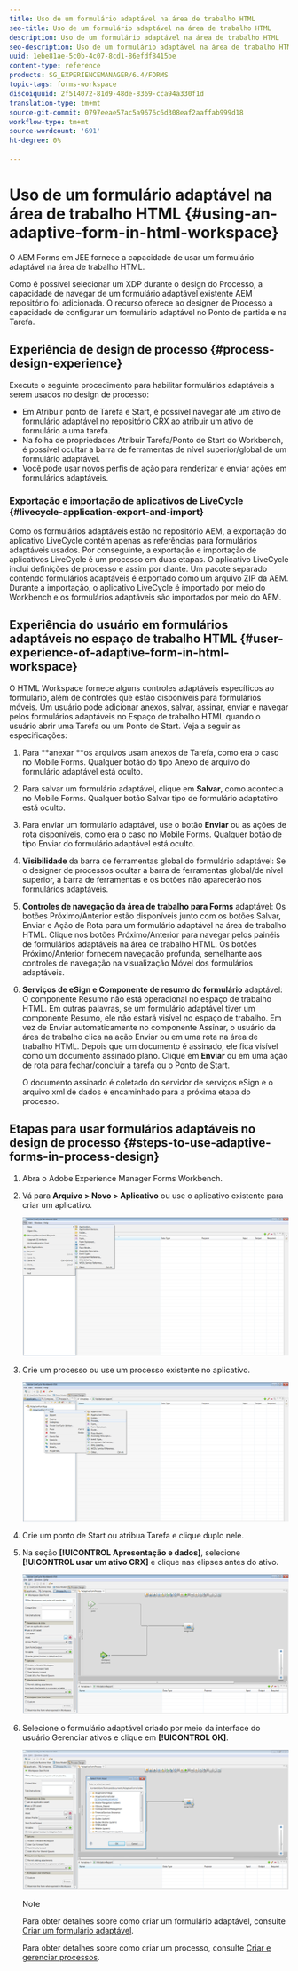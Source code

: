 ```yaml
---
title: Uso de um formulário adaptável na área de trabalho HTML
seo-title: Uso de um formulário adaptável na área de trabalho HTML
description: Uso de um formulário adaptável na área de trabalho HTML
seo-description: Uso de um formulário adaptável na área de trabalho HTML
uuid: 1ebe81ae-5c0b-4c07-8cd1-86efdf8415be
content-type: reference
products: SG_EXPERIENCEMANAGER/6.4/FORMS
topic-tags: forms-workspace
discoiquuid: 2f514072-81d9-48de-8369-cca94a330f1d
translation-type: tm+mt
source-git-commit: 0797eeae57ac5a9676c6d308eaf2aaffab999d18
workflow-type: tm+mt
source-wordcount: '691'
ht-degree: 0%

---
```



# Uso de um formulário adaptável na área de trabalho HTML {#using-an-adaptive-form-in-html-workspace}

O AEM Forms em JEE fornece a capacidade de usar um formulário adaptável na área de trabalho HTML.

Como é possível selecionar um XDP durante o design do Processo, a capacidade de navegar de um formulário adaptável existente AEM repositório foi adicionada. O recurso oferece ao designer de Processo a capacidade de configurar um formulário adaptável no Ponto de partida e na Tarefa.

## Experiência de design de processo {#process-design-experience}

Execute o seguinte procedimento para habilitar formulários adaptáveis a serem usados no design de processo:

* Em Atribuir ponto de Tarefa e Start, é possível navegar até um ativo de formulário adaptável no repositório CRX ao atribuir um ativo de formulário a uma tarefa.
* Na folha de propriedades Atribuir Tarefa/Ponto de Start do Workbench, é possível ocultar a barra de ferramentas de nível superior/global de um formulário adaptável.
* Você pode usar novos perfis de ação para renderizar e enviar ações em formulários adaptáveis.

### Exportação e importação de aplicativos de LiveCycle {#livecycle-application-export-and-import}

Como os formulários adaptáveis estão no repositório AEM, a exportação do aplicativo LiveCycle contém apenas as referências para formulários adaptáveis usados. Por conseguinte, a exportação e importação de aplicativos LiveCycle é um processo em duas etapas. O aplicativo LiveCycle inclui definições de processo e assim por diante. Um pacote separado contendo formulários adaptáveis é exportado como um arquivo ZIP da AEM. Durante a importação, o aplicativo LiveCycle é importado por meio do Workbench e os formulários adaptáveis são importados por meio do AEM.

## Experiência do usuário em formulários adaptáveis no espaço de trabalho HTML {#user-experience-of-adaptive-form-in-html-workspace}

O HTML Workspace fornece alguns controles adaptáveis específicos ao formulário, além de controles que estão disponíveis para formulários móveis. Um usuário pode adicionar anexos, salvar, assinar, enviar e navegar pelos formulários adaptáveis no Espaço de trabalho HTML quando o usuário abrir uma Tarefa ou um Ponto de Start. Veja a seguir as especificações:

1. Para **anexar **os arquivos usam anexos de Tarefa, como era o caso no Mobile Forms. Qualquer botão do tipo Anexo de arquivo do formulário adaptável está oculto.

1. Para salvar um formulário adaptável, clique em **Salvar**, como acontecia no Mobile Forms. Qualquer botão Salvar tipo de formulário adaptativo está oculto.

1. Para enviar um formulário adaptável, use o botão **Enviar** ou as ações de rota disponíveis, como era o caso no Mobile Forms. Qualquer botão de tipo Enviar do formulário adaptável está oculto.

1. **Visibilidade** da barra de ferramentas global do formulário adaptável: Se o designer de processos ocultar a barra de ferramentas global/de nível superior, a barra de ferramentas e os botões não aparecerão nos formulários adaptáveis.

1. **Controles de navegação da área de trabalho para Forms** adaptável: Os botões Próximo/Anterior estão disponíveis junto com os botões Salvar, Enviar e Ação de Rota para um formulário adaptável na área de trabalho HTML. Clique nos botões Próximo/Anterior para navegar pelos painéis de formulários adaptáveis na área de trabalho HTML. Os botões Próximo/Anterior fornecem navegação profunda, semelhante aos controles de navegação na visualização Móvel dos formulários adaptáveis.

1. **Serviços de eSign e Componente de resumo do formulário** adaptável: O componente Resumo não está operacional no espaço de trabalho HTML. Em outras palavras, se um formulário adaptável tiver um componente Resumo, ele não estará visível no espaço de trabalho. Em vez de Enviar automaticamente no componente Assinar, o usuário da área de trabalho clica na ação Enviar ou em uma rota na área de trabalho HTML. Depois que um documento é assinado, ele fica visível como um documento assinado plano. Clique em **Enviar** ou em uma ação de rota para fechar/concluir a tarefa ou o Ponto de Start.

   O documento assinado é coletado do servidor de serviços eSign e o arquivo xml de dados é encaminhado para a próxima etapa do processo.

## Etapas para usar formulários adaptáveis no design de processo {#steps-to-use-adaptive-forms-in-process-design}

1. Abra o Adobe Experience Manager Forms Workbench.

1. Vá para **Arquivo > Novo > Aplicativo** ou use o aplicativo existente para criar um aplicativo.

   ![Criar novo aplicativo](assets/create_new_appl.png)

1. Crie um processo ou use um processo existente no aplicativo.

   ![Criar novo processo](assets/create_new_process.png)

1. Crie um ponto de Start ou atribua Tarefa e clique duplo nele.
1. Na seção **[!UICONTROL Apresentação e dados]**, selecione **[!UICONTROL usar um ativo CRX]** e clique nas elipses antes do ativo.

   ![Usar um ativo CRX](assets/use_crx_asset.png)

1. Selecione o formulário adaptável criado por meio da interface do usuário Gerenciar ativos e clique em **[!UICONTROL OK]**.

   ![Selecione um formulário adaptável](assets/selecting_form.png)

   >[!NOTE]
   >
   >Para obter detalhes sobre como criar um formulário adaptável, consulte [Criar um formulário adaptável](/help/forms/using/creating-adaptive-form.md).
   >
   >Para obter detalhes sobre como criar um processo, consulte [Criar e gerenciar processos](https://help.adobe.com/en_US/AEMForms/6.1/WorkbenchHelp/WS92d06802c76abadb-1cc35bda128261a20dd-7ff7.2.html).

